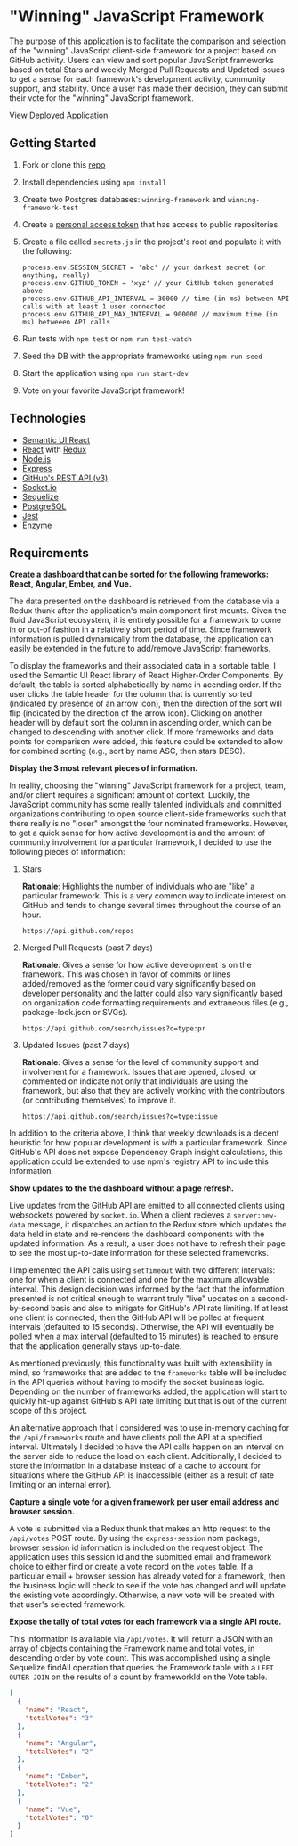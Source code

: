 # "Winning" JavaScript Framework
The purpose of this application is to facilitate the comparison and selection of the "winning" JavaScript client-side framework for a project based on GitHub activity. Users can view and sort popular JavaScript frameworks based on total Stars and weekly Merged Pull Requests and Updated Issues to get a sense for each framework's development activity, community support, and stability. Once a user has made their decision, they can submit their vote for the "winning" JavaScript framework.

[View Deployed Application](https://winning-js-framework.herokuapp.com/)

## Getting Started
1. Fork or clone this [repo](https://github.com/chawes13/winning-js-framework.git)
1. Install dependencies using `npm install`
1. Create two Postgres databases: `winning-framework` and `winning-framework-test`
1. Create a [personal access token](https://github.com/settings/tokens) that has access to public repositories
1. Create a file called `secrets.js` in the project's root and populate it with the following:

   ```
   process.env.SESSION_SECRET = 'abc' // your darkest secret (or anything, really)
   process.env.GITHUB_TOKEN = 'xyz' // your GitHub token generated above
   process.env.GITHUB_API_INTERVAL = 30000 // time (in ms) between API calls with at least 1 user connected
   process.env.GITHUB_API_MAX_INTERVAL = 900000 // maximum time (in ms) betweeen API calls
   ```
1. Run tests with `npm test` or `npm run test-watch`
1. Seed the DB with the appropriate frameworks using `npm run seed`
1. Start the application using `npm run start-dev`
1. Vote on your favorite JavaScript framework!

## Technologies
* [Semantic UI React](https://react.semantic-ui.com/introduction)
* [React](https://reactjs.org/docs/getting-started.html) with [Redux](https://redux.js.org/basics/usage-with-react)
* [Node.js](https://nodejs.org/en/docs/)
* [Express](https://expressjs.com/en/4x/api.html)
* [GitHub's REST API (v3)](https://developer.github.com/v3/)
* [Socket.io](https://socket.io/docs/)
* [Sequelize](http://docs.sequelizejs.com/manual/installation/getting-started.html)
* [PostgreSQL](https://www.postgresql.org/docs/)
* [Jest](https://jestjs.io/docs/en/getting-started)
* [Enzyme](http://airbnb.io/enzyme/)

## Requirements
**Create a dashboard that can be sorted for the following frameworks: React, Angular, Ember, and Vue.**

The data presented on the dashboard is retrieved from the database via a Redux thunk after the application's main component first mounts. Given the fluid JavaScript ecosystem, it is entirely possible for a framework to come in or out-of fashion in a relatively short period of time. Since framework information is pulled dynamically from the database, the application can easily be extended in the future to add/remove JavaScript frameworks.

To display the frameworks and their associated data in a sortable table, I used the Semantic UI React library of React Higher-Order Components. By default, the table is sorted alphabetically by name in acending order. If the user clicks the table header for the column that is currently sorted (indicated by presence of an arrow icon), then the direction of the sort will flip (indicated by the direction of the arrow icon). Clicking on another header will by default sort the column in ascending order, which can be changed to descending with another click. If more frameworks and data points for comparison were added, this feature could be extended to allow for combined sorting (e.g., sort by name ASC, then stars DESC).
   
**Display the 3 most relevant pieces of information.**

In reality, choosing the "winning" JavaScript framework for a project, team, and/or client requires a significant amount of context. Luckily, the JavaScript community has some really talented individuals and committed organizations contributing to open source client-side frameworks such that there really is no "loser" amongst the four nominated frameworks. However, to get a quick sense for how active development is and the amount of community involvement for a particular framework, I decided to use the following pieces of information: 
1. Stars 
  
   **Rationale**: Highlights the number of individuals who are "like" a particular framework. This is a very common way to indicate interest on GitHub and tends to change several times throughout the course of an hour.
   
   `https://api.github.com/repos`
     
1. Merged Pull Requests (past 7 days)

   **Rationale**: Gives a sense for how active development is on the framework. This was chosen in favor of commits or lines added/removed as the former could vary significantly based on developer personality and the latter could also vary significantly based on organization code formatting requirements and extraneous files (e.g., package-lock.json or SVGs).
   
   `https://api.github.com/search/issues?q=type:pr`
  
1. Updated Issues (past 7 days)

   **Rationale**: Gives a sense for the level of community support and involvement for a framework. Issues that are opened, closed, or commented on indicate not only that individuals are using the framework, but also that they are actively working with the contributors (or contributing themselves) to improve it.
   
   `https://api.github.com/search/issues?q=type:issue`

In addition to the criteria above, I think that weekly downloads is a decent heuristic for how popular development is _with_ a particular framework. Since GitHub's API does not expose Dependency Graph insight calculations, this application could be extended to use npm's registry API to include this information.

**Show updates to the the dashboard without a page refresh.**

Live updates from the GitHub API are emitted to all connected clients using websockets powered by `socket.io`. When a client recieves a `server:new-data` message, it dispatches an action to the Redux store which updates the data held in state and re-renders the dashboard components with the updated information. As a result, a user does not have to refresh their page to see the most up-to-date information for these selected frameworks.

I implemented the API calls using `setTimeout` with two different intervals: one for when a client is connected and one for the maximum allowable interval. This design decision was informed by the fact that the information presented is not critical enough to warrant truly "live" updates on a second-by-second basis and also to mitigate for GitHub's API rate limiting. If at least one client is connected, then the GitHub API will be polled at frequent intervals (defaulted to 15 seconds). Otherwise, the API will eventually be polled when a max interval (defaulted to 15 minutes) is reached to ensure that the application generally stays up-to-date.

As mentioned previously, this functionality was built with extensibility in mind, so frameworks that are added to the `frameworks` table will be included in the API queries without having to modify the socket business logic. Depending on the number of frameworks added, the application will start to quickly hit-up against GitHub's API rate limiting but that is out of the current scope of this project.

An alternative approach that I considered was to use in-memory caching for the `/api/frameworks` route and have clients poll the API at a specified interval. Ultimately I decided to have the API calls happen on an interval on the server side to reduce the load on each client. Additionally, I decided to store the information in a database instead of a cache to account for situations where the GitHub API is inaccessible (either as a result of rate limiting or an internal error).

**Capture a single vote for a given framework per user email address and browser session.**

A vote is submitted via a Redux thunk that makes an http request to the `/api/votes` POST route. By using the `express-session` npm package, browser session id information is included on the request object. The application uses this session id and the submitted email and framework choice to either find or create a vote record on the `votes` table. If a particular email + browser session has already voted for a framework, then the business logic will check to see if the vote has changed and will update the existing vote accordingly. Otherwise, a new vote will be created with that user's selected framework.

**Expose the tally of total votes for each framework via a single API route.**

This information is available via `/api/votes`. It will return a JSON with an array of objects containing the Framework name and total votes, in descending order by vote count. This was accomplished using a single Sequelize findAll operation that queries the Framework table with a `LEFT OUTER JOIN` on the results of a count by frameworkId on the Vote table.
```JSON
[
  {
    "name": "React",
    "totalVotes": "3"
  },
  {
    "name": "Angular",
    "totalVotes": "2"
  },
  {
    "name": "Ember",
    "totalVotes": "2"
  },
  {
    "name": "Vue",
    "totalVotes": "0"
  }
]
```
